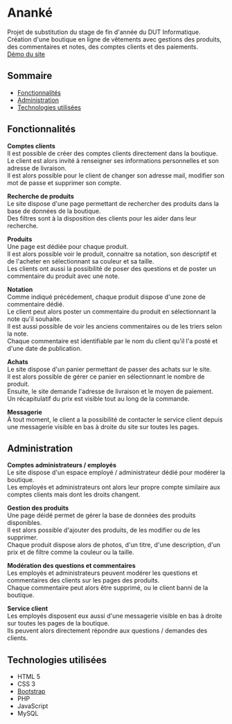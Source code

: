# Ananké
Projet de substitution du stage de fin d'année du DUT Informatique.  
Création d'une boutique en ligne de vêtements avec gestions des produits, des commentaires et notes, des comptes clients et des paiements.  
[Démo du site](https://dut.minarox.fr/ananke/)

## Sommaire
* [Fonctionnalités](https://github.com/dut-informatique/ananke#fonctionnalit%C3%A9s)
* [Administration](https://github.com/dut-informatique/ananke#administration)
* [Technologies utilisées](https://github.com/dut-informatique/ananke#technologies-utilis%C3%A9es)

## Fonctionnalités
**Comptes clients**  
Il est possible de créer des comptes clients directement dans la boutique.  
Le client est alors invité à renseigner ses informations personnelles et son adresse de livraison.  
Il est alors possible pour le client de changer son adresse mail, modifier son mot de passe et supprimer son compte.  

**Recherche de produits**  
Le site dispose d'une page permettant de rechercher des produits dans la base de données de la boutique.  
Des filtres sont à la disposition des clients pour les aider dans leur recherche.  

**Produits**  
Une page est dédiée pour chaque produit.  
Il est alors possible voir le produit, connaitre sa notation, son descriptif et de l'acheter en sélectionnant sa couleur et sa taille.  
Les clients ont aussi la possibilité de poser des questions et de poster un commentaire du produit avec une note.  

**Notation**  
Comme indiqué précédement, chaque produit dispose d'une zone de commentaire dédié.  
Le client peut alors poster un commentaire du produit en sélectionnant la note qu'il souhaite.  
Il est aussi possible de voir les anciens commentaires ou de les triers selon la note.  
Chaque commentaire est identifiable par le nom du client qu'il l'a posté et d'une date de publication.  

**Achats**  
Le site dispose d'un panier permettant de passer des achats sur le site.  
Il est alors possible de gérer ce panier en sélectionnant le nombre de produit.  
Ensuite, le site demande l'adresse de livraison et le moyen de paiement.  
Un récapitulatif du prix est visible tout au long de la commande.  

**Messagerie**  
À tout moment, le client a la possibilité de contacter le service client depuis une messagerie visible en bas à droite du site sur toutes les pages.  

## Administration
**Comptes administrateurs / employés**  
Le site dispose d'un espace employé / administrateur dédié pour modérer la boutique.  
Les employés et administrateurs ont alors leur propre compte similaire aux comptes clients mais dont les droits changent.  

**Gestion des produits**  
Une page déidé permet de gérer la base de données des produits disponibles.  
Il est alors possible d'ajouter des produits, de les modifier ou de les supprimer.  
Chaque produit dispose alors de photos, d'un titre, d'une description, d'un prix et de filtre comme la couleur ou la taille.  

**Modération des questions et commentaires**  
Les employés et administrateurs peuvent modérer les questions et commentaires des clients sur les pages des produits.  
Chaque commentaire peut alors être supprimé, ou le client banni de la boutique.  

**Service client**  
Les employés disposent eux aussi d'une messagerie visible en bas à droite sur toutes les pages de la boutique.  
Ils peuvent alors directement répondre aux questions / demandes des clients.  


## Technologies utilisées
* HTML 5
* CSS 3
* [Bootstrap](https://getbootstrap.com/)
* PHP
* JavaScript
* MySQL
